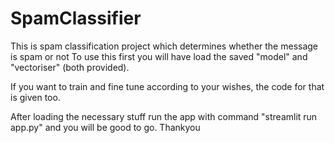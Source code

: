 # SpamClassifier

This is spam classification project which determines whether the message is spam or not
To use this first you will have load the saved "model" and "vectoriser" (both provided).

If you want to train and fine tune according to your wishes, the code for that is given too. 

After loading the necessary stuff run the app with command "streamlit run app.py" and you will be good to go.
Thankyou
